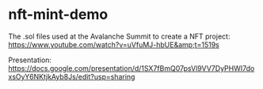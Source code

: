 # nft-mint-demo

The .sol files used at the Avalanche Summit to create a NFT project: https://www.youtube.com/watch?v=uVfuMJ-hbUE&amp;t=1519s

Presentation: https://docs.google.com/presentation/d/1SX7fBmQ07psVl9VV7DyPHWI7doxsOyY6NKtjkAyb8Js/edit?usp=sharing